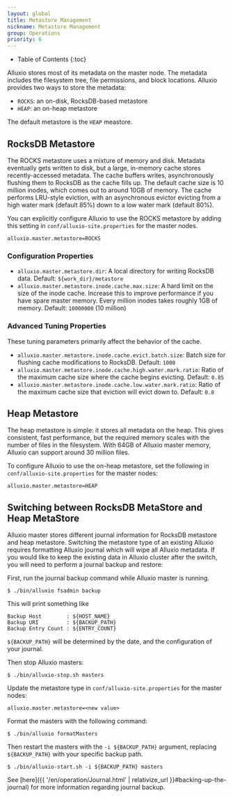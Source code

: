 ```yaml
---
layout: global
title: Metastore Management
nickname: Metastore Management
group: Operations
priority: 6
---
```


* Table of Contents
{:toc}

Alluxio stores most of its metadata on the master node. The metadata includes the
filesystem tree, file permissions, and block locations. Alluxio provides two ways
to store the metadata:
  * `ROCKS`: an on-disk, RocksDB-based metastore
  * `HEAP`: an on-heap metastore

The default metastore is the `HEAP` meastore.

## RocksDB Metastore

The ROCKS metastore uses a mixture of memory and disk. Metadata eventually gets
written to disk, but a large, in-memory cache stores recently-accessed metadata. The
cache buffers writes, asynchronously flushing them to RocksDB as the cache fills up.
The default cache size is 10 million inodes, which comes out to around 10GB of memory.
The cache performs LRU-style eviction, with an asynchronous evictor evicting from a
high water mark (default 85%) down to a low water mark (default 80%).

You can explicitly configure Alluxio to use the ROCKS metastore by adding this setting
in `conf/alluxio-site.properties` for the master nodes.

```properties
alluxio.master.metastore=ROCKS
```

### Configuration Properties

* `alluxio.master.metastore.dir`: A local directory for writing RocksDB data.
Default: `${work_dir}/metastore`
* `alluxio.master.metastore.inode.cache.max.size`: A hard limit on the size of the inode cache.
Increase this to improve performance if you have spare master memory. Every million inodes
takes roughly 1GB of memory. Default: `10000000` (10 million)

### Advanced Tuning Properties

These tuning parameters primarily affect the behavior of the cache.

* `alluxio.master.metastore.inode.cache.evict.batch.size`: Batch size for flushing cache
  modifications to RocksDB. Default: `1000`
* `alluxio.master.metastore.inode.cache.high.water.mark.ratio`: Ratio of the maximum cache size
  where the cache begins evicting. Default: `0.85`
* `alluxio.master.metastore.inode.cache.low.water.mark.ratio`: Ratio of the maximum cache size
  that eviction will evict down to. Default: `0.8`

## Heap Metastore

The heap metastore is simple: it stores all metadata on the heap. This gives consistent,
fast performance, but the required memory scales with the number of files in the
filesystem. With 64GB of Alluxio master memory, Alluxio can support around 30 million files.

To configure Alluxio to use the on-heap metastore, set the following in
`conf/alluxio-site.properties` for the master nodes:

```properties
alluxio.master.metastore=HEAP
```

## Switching between RocksDB MetaStore and Heap MetaStore

Alluxio master stores different journal information for RocksDB metastore and heap metastore.
Switching the metastore type of an existing Alluxio requires formatting Alluxio journal which will wipe
all Alluxio metadata. If you would like to keep the existing data in Alluxio cluster after the switch,
you will need to perform a journal backup and restore:

First, run the journal backup command while Alluxio master is running.

```console
$ ./bin/alluxio fsadmin backup
```

This will print something like

```
Backup Host        : ${HOST_NAME}
Backup URI         : ${BACKUP_PATH}
Backup Entry Count : ${ENTRY_COUNT}
```

`${BACKUP_PATH}` will be determined by the date, and the configuration of your
journal.

Then stop Alluxio masters:

```console
$ ./bin/alluxio-stop.sh masters
```

Update the metastore type in `conf/alluxio-site.properties` for the master nodes:

```properties
alluxio.master.metastore=<new value>
```

Format the masters with the following command:

```console
$ ./bin/alluxio formatMasters
```

Then restart the masters with the `-i ${BACKUP_PATH}` argument, replacing
`${BACKUP_PATH}` with your specific backup path.

```console
$ ./bin/alluxio-start.sh -i ${BACKUP_PATH} masters
```

See [here]({{ '/en/operation/Journal.html' | relativize_url }}#backing-up-the-journal)
for more information regarding journal backup.
